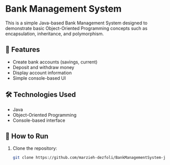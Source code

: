 # Bank Management System

This is a simple Java-based Bank Management System designed to demonstrate basic Object-Oriented Programming concepts such as encapsulation, inheritance, and polymorphism.

## 📌 Features

- Create bank accounts (savings, current)
- Deposit and withdraw money
- Display account information
- Simple console-based UI

## 🛠 Technologies Used

- Java
- Object-Oriented Programming
- Console-based interface

## 🚀 How to Run

1. Clone the repository:
   ```bash
   git clone https://github.com/marzieh-dezfoli/BankManagementSystem-java.git

